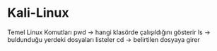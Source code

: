 # Kali-Linux
Temel Linux Komutları
pwd -> hangi klasörde çalışıldığını gösterir
ls -> buldunduğu yerdeki dosyaları listeler
cd -> belirtilen dosyaya girer
